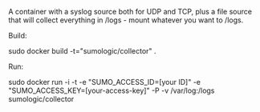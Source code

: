 A container with a syslog source both for UDP and TCP, plus a file source that will collect everything in /logs - mount whatever you want to /logs.

Build:

sudo docker build -t="sumologic/collector" .

Run:

sudo docker run -i -t -e "SUMO_ACCESS_ID=[your ID]" -e "SUMO_ACCESS_KEY=[your-access-key]" -P -v /var/log:/logs sumologic/collector